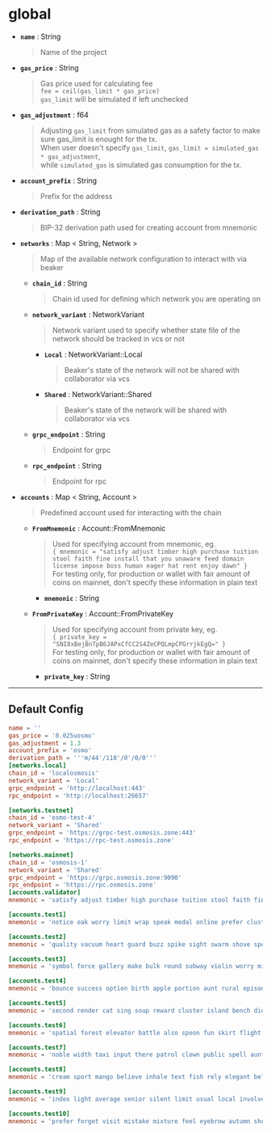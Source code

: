 # global

* **`name`** : String  
  
   > 
   > Name of the project  
   > 
  
  

* **`gas_price`** : String  
  
   > 
   > Gas price used for calculating fee  
   > `fee = ceil(gas_limit * gas_price)`  
   > `gas_limit` will be simulated if left unchecked  
   > 
  
  

* **`gas_adjustment`** : f64  
  
   > 
   > Adjusting `gas_limit` from simulated gas as a safety factor to make sure gas_limit is enought for the tx.  
   > When user doesn't specify `gas_limit`, `gas_limit = simulated_gas * gas_adjustment`,  
   > while `simulated_gas` is simulated gas consumption for the tx.  
   > 
  
  

* **`account_prefix`** : String  
  
   > 
   > Prefix for the address  
   > 
  
  

* **`derivation_path`** : String  
  
   > 
   > BIP-32 derivation path used for creating account from mnemonic  
   > 
  
  

* **`networks`** : Map < String, Network >  
  
   > 
   > Map of the available network configuration to interact with via beaker  
   > 
  
  * **`chain_id`** : String  
    
     > 
     > Chain id used for defining which network you are operating on  
     > 
    
    
  
  * **`network_variant`** : NetworkVariant  
    
     > 
     > Network variant used to specify whether state file of the network should be tracked in vcs or not  
     > 
    
    * **`Local`** : NetworkVariant::Local  
      
       > 
       > Beaker's state of the network will not be shared with collaborator via vcs  
       > 
      
      
    
    * **`Shared`** : NetworkVariant::Shared  
      
       > 
       > Beaker's state of the network will be shared with collaborator via vcs  
       > 
      
      
  
  * **`grpc_endpoint`** : String  
    
     > 
     > Endpoint for grpc  
     > 
    
    
  
  * **`rpc_endpoint`** : String  
    
     > 
     > Endpoint for rpc  
     > 
    
    

* **`accounts`** : Map < String, Account >  
  
   > 
   > Predefined account used for interacting with the chain  
   > 
  
  * **`FromMnemonic`** : Account::FromMnemonic  
    
     > 
     > Used for specifying account from mnemonic, eg.  
     > `{ mnemonic = "satisfy adjust timber high purchase tuition stool faith fine install that you unaware feed domain license impose boss human eager hat rent enjoy dawn" }`  
     > For testing only, for production or wallet with fair amount of coins on mainnet, don't specify these information in plain text  
     > 
    
    * **`mnemonic`** : String  
      
       > 
      
      
  
  * **`FromPrivateKey`** : Account::FromPrivateKey  
    
     > 
     > Used for specifying account from private key, eg.  
     > `{ private_key = "SNI8xBejBnTpB6JAPxCfCC2S4ZeCPQLmpCPGrrjkEgQ=" }`  
     > For testing only, for production or wallet with fair amount of coins on mainnet, don't specify these information in plain text  
     > 
    
    * **`private_key`** : String  
      
       > 
      
      

---

## Default Config

```toml
name = ''
gas_price = '0.025uosmo'
gas_adjustment = 1.3
account_prefix = 'osmo'
derivation_path = '''m/44'/118'/0'/0/0'''
[networks.local]
chain_id = 'localosmosis'
network_variant = 'Local'
grpc_endpoint = 'http://localhost:443'
rpc_endpoint = 'http://localhost:26657'

[networks.testnet]
chain_id = 'osmo-test-4'
network_variant = 'Shared'
grpc_endpoint = 'https://grpc-test.osmosis.zone:443'
rpc_endpoint = 'https://rpc-test.osmosis.zone'

[networks.mainnet]
chain_id = 'osmosis-1'
network_variant = 'Shared'
grpc_endpoint = 'https://grpc.osmosis.zone:9090'
rpc_endpoint = 'https://rpc.osmosis.zone'
[accounts.validator]
mnemonic = 'satisfy adjust timber high purchase tuition stool faith fine install that you unaware feed domain license impose boss human eager hat rent enjoy dawn'

[accounts.test1]
mnemonic = 'notice oak worry limit wrap speak medal online prefer cluster roof addict wrist behave treat actual wasp year salad speed social layer crew genius'

[accounts.test2]
mnemonic = 'quality vacuum heart guard buzz spike sight swarm shove special gym robust assume sudden deposit grid alcohol choice devote leader tilt noodle tide penalty'

[accounts.test3]
mnemonic = 'symbol force gallery make bulk round subway violin worry mixture penalty kingdom boring survey tool fringe patrol sausage hard admit remember broken alien absorb'

[accounts.test4]
mnemonic = 'bounce success option birth apple portion aunt rural episode solution hockey pencil lend session cause hedgehog slender journey system canvas decorate razor catch empty'

[accounts.test5]
mnemonic = 'second render cat sing soup reward cluster island bench diet lumber grocery repeat balcony perfect diesel stumble piano distance caught occur example ozone loyal'

[accounts.test6]
mnemonic = 'spatial forest elevator battle also spoon fun skirt flight initial nasty transfer glory palm drama gossip remove fan joke shove label dune debate quick'

[accounts.test7]
mnemonic = 'noble width taxi input there patrol clown public spell aunt wish punch moment will misery eight excess arena pen turtle minimum grain vague inmate'

[accounts.test8]
mnemonic = 'cream sport mango believe inhale text fish rely elegant below earth april wall rug ritual blossom cherry detail length blind digital proof identify ride'

[accounts.test9]
mnemonic = 'index light average senior silent limit usual local involve delay update rack cause inmate wall render magnet common feature laundry exact casual resource hundred'

[accounts.test10]
mnemonic = 'prefer forget visit mistake mixture feel eyebrow autumn shop pair address airport diesel street pass vague innocent poem method awful require hurry unhappy shoulder'
```